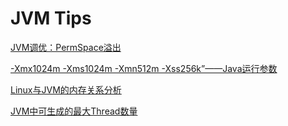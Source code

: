 # JVM Tips
[ JVM调优：PermSpace溢出]("http://blog.csdn.net/blueheart20/article/details/39859733")

[-Xmx1024m -Xms1024m -Xmn512m -Xss256k”——Java运行参数]("http://blog.sina.com.cn/s/blog_60cc33d70100or93.html")


[Linux与JVM的内存关系分析](http://www.tuicool.com/articles/y2eQ3a)

[JVM中可生成的最大Thread数量](http://jzhihui.iteye.com/blog/1271122)



